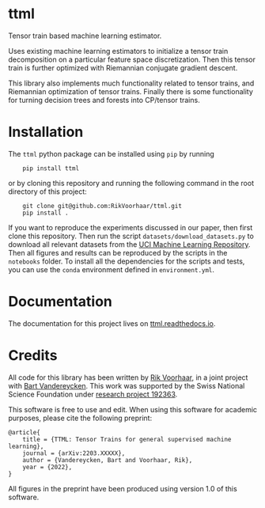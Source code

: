 # ttml
Tensor train based machine learning estimator.

Uses existing machine learning estimators to initialize a tensor train
decomposition on a particular feature space discretization. Then this tensor
train is further optimized with Riemannian conjugate gradient descent.

This library also implements much functionality related to tensor trains, and
Riemannian optimization of tensor trains. Finally there is some functionality
for turning decision trees and forests into CP/tensor trains.

# Installation

The `ttml` python package can be installed using `pip` by running
```
    pip install ttml
```
or by cloning this repository and running the following command in the root directory of this project:
```
    git clone git@github.com:RikVoorhaar/ttml.git
    pip install .
```

If you want to reproduce the experiments discussed in our paper, then first clone this repository. Then run
the script `datasets/download_datasets.py` to download all relevant datasets from the [UCI Machine Learning
Repository](https://archive.ics.uci.edu/ml/index.php). Then all figures and results can be reproduced by the
scripts in the `notebooks` folder. To install all the dependencies for the scripts and tests, you can use the
`conda` environment defined in `environment.yml`. 

# Documentation

The documentation for this project lives on [ttml.readthedocs.io](https://ttml.readthedocs.io/en/latest/).

# Credits
All code for this library has been written by [Rik Voorhaar](https://www.rikvoorhaar.com/), in a joint project
with [Bart Vandereycken](https://www.unige.ch/math/vandereycken/). This work was supported by the Swiss
National Science Foundation under [research project 192363](https://data.snf.ch/grants/grant/192363).

This software is free to use and edit. When using this software for academic purposes, please cite the following preprint:
```
@article{
    title = {TTML: Tensor Trains for general supervised machine learning},
    journal = {arXiv:2203.XXXXX},
    author = {Vandereycken, Bart and Voorhaar, Rik},
    year = {2022}, 
}
```

All figures in the preprint have been produced using version 1.0 of this software.